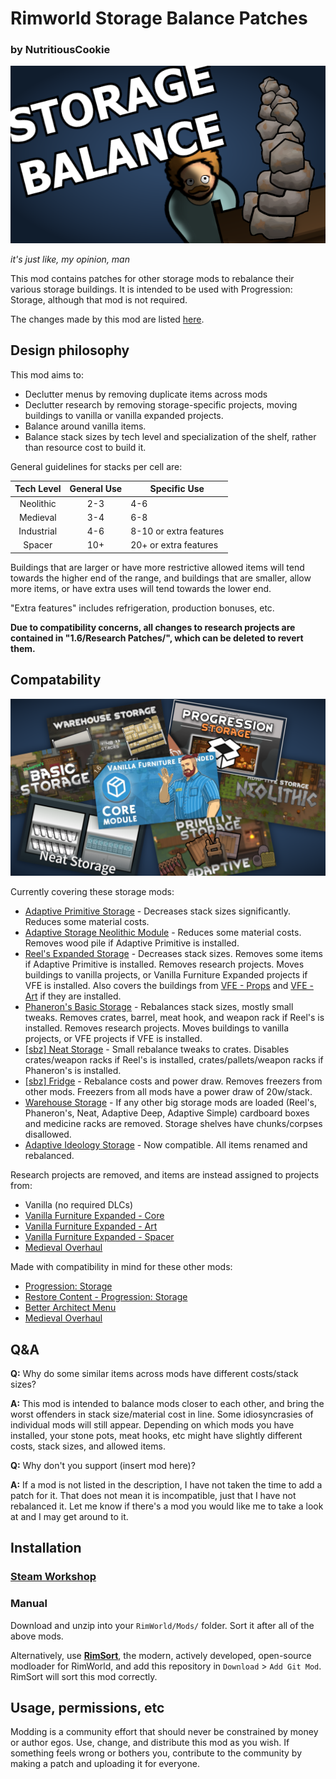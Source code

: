 # Rimworld Storage Balance Patches
### by NutritiousCookie

![Storage Balance Patches](About/preview.png)

*it's just like, my opinion, man*

This mod contains patches for other storage mods to rebalance their various storage buildings. It is intended to be used with Progression: Storage, although that mod is not required.

The changes made by this mod are listed [here](https://docs.google.com/spreadsheets/d/1aPsodNrzzR2pbRKwGoJjD76U-y6hecBySeb66Cm9250).

## Design philosophy

This mod aims to:
- Declutter menus by removing duplicate items across mods
- Declutter research by removing storage-specific projects, moving buildings to vanilla or vanilla expanded projects.
- Balance around vanilla items.
- Balance stack sizes by tech level and specialization of the shelf, rather than resource cost to build it.

General guidelines for stacks per cell are:

| Tech Level | General Use | Specific Use           |
|:----------:|:-----------:|------------------------|
| Neolithic  | 2-3         | 4-6                    |
| Medieval   | 3-4         | 6-8                    |
| Industrial | 4-6         | 8-10 or extra features |
| Spacer     | 10+         | 20+ or extra features  |

Buildings that are larger or have more restrictive allowed items will tend towards the higher end of the range, and buildings that are smaller, allow more items, or have extra uses will tend towards the lower end.

"Extra features" includes refrigeration, production bonuses, etc.

**Due to compatibility concerns, all changes to research projects are contained in "1.6/Research Patches/", which can be deleted to revert them.**

## Compatability

![Storage Balance Patches](About/support.png)

Currently covering these storage mods:
- [Adaptive Primitive Storage](https://steamcommunity.com/sharedfiles/filedetails/?id=3400037215) - Decreases stack sizes significantly. Reduces some material costs.
- [Adaptive Storage Neolithic Module](https://steamcommunity.com/sharedfiles/filedetails/?id=3033901895) - Reduces some material costs. Removes wood pile if Adaptive Primitive is installed.
- [Reel's Expanded Storage](https://steamcommunity.com/sharedfiles/filedetails/?id=3237638097) - Decreases stack sizes. Removes some items if Adaptive Primitive is installed. Removes research projects. Moves buildings to vanilla projects, or Vanilla Furniture Expanded projects if VFE is installed. Also covers the buildings from [VFE - Props](https://steamcommunity.com/sharedfiles/filedetails/?id=2102143149) and [VFE - Art](https://steamcommunity.com/sharedfiles/filedetails/?id=1968134023) if they are installed.
- [Phaneron's Basic Storage](https://steamcommunity.com/sharedfiles/filedetails/?id=3201536200) - Rebalances stack sizes, mostly small tweaks. Removes crates, barrel, meat hook, and weapon rack if Reel's is installed. Removes research projects. Moves buildings to vanilla projects, or VFE projects if VFE is installed.
- [[sbz] Neat Storage](https://steamcommunity.com/sharedfiles/filedetails/?id=3416243474) - Small rebalance tweaks to crates. Disables crates/weapon racks if Reel's is installed, crates/pallets/weapon racks if Phaneron's is installed.
- [[sbz] Fridge](https://steamcommunity.com/sharedfiles/filedetails/?id=3486264784) - Rebalance costs and power draw. Removes freezers from other mods. Freezers from all mods have a power draw of 20w/stack.
- [Warehouse Storage](https://steamcommunity.com/sharedfiles/filedetails/?id=3519963835) - If any other big storage mods are loaded (Reel's, Phaneron's, Neat, Adaptive Deep, Adaptive Simple) cardboard boxes and medicine racks are removed. Storage shelves have chunks/corpses disallowed.
- [Adaptive Ideology Storage](https://steamcommunity.com/sharedfiles/filedetails/?id=3301337278) - Now compatible. All items renamed and rebalanced.

Research projects are removed, and items are instead assigned to projects from:
- Vanilla (no required DLCs)
- [Vanilla Furniture Expanded - Core](https://steamcommunity.com/sharedfiles/filedetails/?id=1718190143)
- [Vanilla Furniture Expanded - Art](https://steamcommunity.com/sharedfiles/filedetails/?id=1968134023)
- [Vanilla Furniture Expanded - Spacer](https://steamcommunity.com/sharedfiles/filedetails/?id=2028381079)
- [Medieval Overhaul](https://steamcommunity.com/sharedfiles/filedetails/?id=3219596926)

Made with compatibility in mind for these other mods:
- [Progression: Storage](https://steamcommunity.com/sharedfiles/filedetails/?id=3292746186)
- [Restore Content - Progression: Storage](https://steamcommunity.com/sharedfiles/filedetails/?id=3417113151)
- [Better Architect Menu](https://steamcommunity.com/sharedfiles/filedetails/?id=3563882422)
- [Medieval Overhaul](https://steamcommunity.com/sharedfiles/filedetails/?id=3219596926)

## Q&A

**Q:** Why do some similar items across mods have different costs/stack sizes?

**A:** This mod is intended to balance mods closer to each other, and bring the worst offenders in stack size/material cost in line. Some idiosyncrasies of individual mods will still appear. Depending on which mods you have installed, your stone pots, meat hooks, etc might have slightly different costs, stack sizes, and allowed items.


**Q:** Why don't you support (insert mod here)?

**A:** If a mod is not listed in the description, I have not taken the time to add a patch for it. That does not mean it is incompatible, just that I have not rebalanced it. Let me know if there's a mod you would like me to take a look at and I may get around to it.

## Installation

### [Steam Workshop](https://steamcommunity.com/sharedfiles/filedetails/?id=3566687115)

### Manual

Download and unzip into your `RimWorld/Mods/` folder. Sort it after all of the above mods.

Alternatively, use **[RimSort](https://github.com/RimSort/RimSort)**, the modern, actively developed, open-source modloader for RimWorld, and add this repository in `Download` > `Add Git Mod`. RimSort will sort this mod correctly.

## Usage, permissions, etc

Modding is a community effort that should never be constrained by money or author egos. Use, change, and distribute this mod as you wish. If something feels wrong or bothers you, contribute to the community by making a patch and uploading it for everyone.